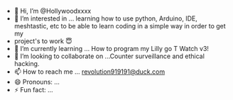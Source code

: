 - 👋 Hi, I’m @Hollywoodxxxx
- 👀 I’m interested in ... learning how to use python, Arduino, IDE, meshtastic, etc to be able to learn coding in a simple way in order to get my
- project's to work 😇
- 🌱 I’m currently learning ... How to program my Lilly go T Watch v3!
- 💞️ I’m looking to collaborate on ...Counter surveillance and ethical hacking.
- 📫 How to reach me ... revolution919191@duck.com
- 😄 Pronouns: ...
- ⚡ Fun fact: ...

<!---
Hollywoodxxxx/Hollywoodxxxx is a ✨ special ✨ repository because its `README.md` (this file) appears on your GitHub profile.
You can click the Preview link to take a look at your changes.
--->
